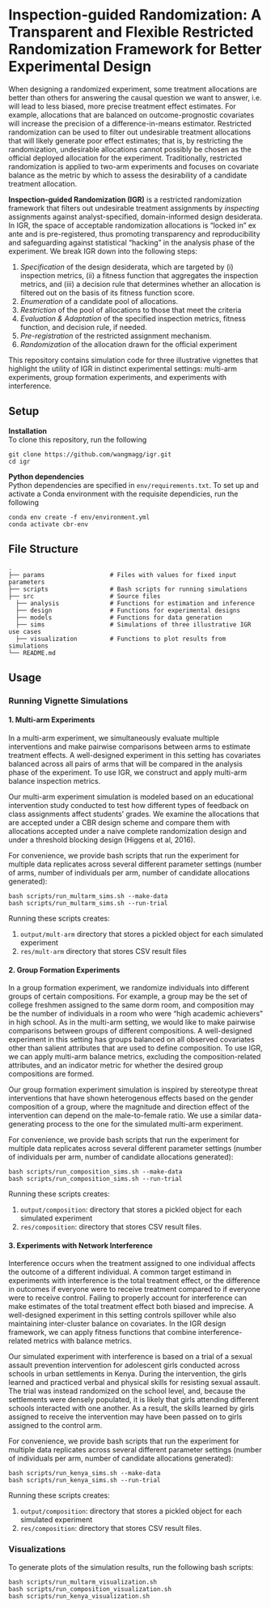 # Inspection-guided Randomization: A Transparent and Flexible Restricted Randomization Framework for Better Experimental Design
When designing a randomized experiment, some treatment allocations are better than others for answering the causal question we want to answer, i.e. will lead to less biased, more precise treatment effect estimates. For example, allocations that are balanced on outcome-prognostic covariates will increase the precision of a difference-in-means estimator. Restricted randomization can be used to filter out undesirable treatment allocations that will likely generate poor effect estimates; that is, by restricting the randomization, undesirable allocations cannot possibly be chosen as the official deployed allocation for the experiment. Traditionally, restricted randomization is applied to two-arm experiments and focuses on covariate balance as the metric by which to assess the desirability of a candidate treatment allocation. 

**Inspection-guided Randomization (IGR)** is a restricted randomization framework that filters out undesirable treatment assignments by _inspecting_ assignments against analyst-specified, domain-informed design desiderata. In IGR, the space of acceptable randomization allocations is “locked in” ex ante and is pre-registered, thus promoting transparency and reproducibility and safeguarding against statistical “hacking” in the analysis phase of the experiment. We break IGR down into the following steps: </br>
  1. _Specification_ of the design desiderata, which are targeted by (i) inspection metrics, (ii) a fitness function that aggregates the inspection metrics, and (iii) a decision rule that determines whether an allocation is filtered out on the basis of its fitness function score. </br>
  2. _Enumeration_ of a candidate pool of allocations. </br>
  3. _Restriction_ of the pool of allocations to those that meet the criteria </br>
  4. _Evaluation & Adaptation_ of the specified inspection metrics, fitness function, and decision rule, if needed. 
  5. _Pre-registration_ of the restricted assignment mechanism. </br>
  6. _Randomization_ of the allocation drawn for the official experiment </br>

This repository contains simulation code for three illustrative vignettes that highlight the utility of IGR in distinct experimental settings: multi-arm experiments, group formation experiments, and experiments with interference.

## Setup
__Installation__ <br />
To clone this repository, run the following <br />
```
git clone https://github.com/wangmagg/igr.git
cd igr
```

__Python dependencies__ <br />
Python dependencies are specified in `env/requirements.txt`. To set up and activate a Conda environment with the requisite dependicies, run the following <br />
```
conda env create -f env/environment.yml
conda activate cbr-env
```

## File Structure
    .
    ├── params                  # Files with values for fixed input parameters
    ├── scripts                 # Bash scripts for running simulations
    ├── src                     # Source files
      ├── analysis              # Functions for estimation and inference
      ├── design                # Functions for experimental designs
      ├── models                # Functions for data generation
      ├── sims                  # Simulations of three illustrative IGR use cases
      ├── visualization         # Functions to plot results from simulations
    └── README.md

## Usage
### Running Vignette Simulations
#### 1. Multi-arm Experiments ####

In a multi-arm experiment, we simultaneously evaluate multiple interventions and make pairwise comparisons between arms to estimate treatment effects. A well-designed experiment in this setting has covariates balanced across all pairs of arms that will be compared in the analysis phase of the experiment. To use IGR, we construct and apply multi-arm balance inspection metrics.

Our multi-arm experiment simulation is modeled based on an educational intervention study conducted to test how different types of feedback on class assignments affect students’ grades. We examine the allocations that are accepted under a CBR design scheme and compare them with allocations accepted under a naive complete randomization design and under a threshold blocking design (Higgens et al, 2016). 

For convenience, we provide bash scripts that run the experiment for multiple data replicates across several different parameter settings (number of arms, number of individuals per arm, number of candidate allocations generated): <br />
```
bash scripts/run_multarm_sims.sh --make-data
bash scripts/run_multarm_sims.sh --run-trial
```

Running these scripts creates: </br>
  1. ```output/mult-arm``` directory that stores a pickled object for each simulated experiment
  2. ```res/mult-arm``` directory that stores CSV result files

#### 2. Group Formation Experiments ####

In a group formation experiment, we randomize individuals into different groups of certain compositions. For example, a group may be the set of college freshmen assigned to the same dorm room, and composition may be the number of individuals in a room who were “high academic achievers” in high school. As in the multi-arm setting, we would like to make pairwise comparisons between groups of different compositions. A well-designed experiment in this setting has groups balanced on all observed covariates other than salient attributes that are used to define composition. To use IGR, we can apply multi-arm balance metrics, excluding the composition-related attributes, and an indicator metric for whether the desired group compositions are formed.

Our group formation experiment simulation is inspired by stereotype threat interventions that have shown heterogenous effects based on the gender composition of a group, where the magnitude and direction effect
of the intervention can depend on the male-to-female ratio. We use a similar data-generating process to the one for the simulated multi-arm experiment.

For convenience, we provide bash scripts that run the experiment for multiple data replicates across several different parameter settings (number of individuals per arm, number of candidate allocations generated): <br />
```
bash scripts/run_composition_sims.sh --make-data
bash scripts/run_composition_sims.sh --run-trial
```

Running these scripts creates: 

1. ```output/composition```: directory that stores a pickled object for each simulated experiment
2. ```res/composition```: directory that stores CSV result files.

#### 3. Experiments with Network Interference #

Interference occurs when the treatment assigned to one individual affects the outcome of a different individual. A common target estimand in experiments with interference is the total treatment effect, or the difference in outcomes if everyone were to receive treatment compared to if everyone were to receive control.  Failing to properly account for interference can make estimates of the total treatment effect both biased and imprecise. A well-designed experiment in this setting controls spillover while also maintaining inter-cluster balance on covariates. In the IGR design framework, we can apply fitness functions that combine interference-related metrics with balance metrics.

Our simulated experiment with interference is based on a trial of a sexual assault prevention intervention for adolescent girls conducted across schools in urban settlements in Kenya. During the intervention, the girls
learned and practiced verbal and physical skills for resisting sexual assault. The trial was instead randomized on the school level, and, because the settlements were densely populated, it is likely that girls attending different schools interacted with one another. As a result, the skills learned by girls assigned to receive the intervention may have been passed on to girls assigned to the control arm.

For convenience, we provide bash scripts that run the experiment for multiple data replicates across several different parameter settings (number of individuals per arm, number of candidate allocations generated): <br />
```
bash scripts/run_kenya_sims.sh --make-data
bash scripts/run_kenya_sims.sh --run-trial
```
Running these scripts creates: 

1. ```output/composition```: directory that stores a pickled object for each simulated experiment
2. ```res/composition```: directory that stores CSV result files.

### Visualizations

To generate plots of the simulation results, run the following bash scripts:
```
bash scripts/run_multarm_visualization.sh
bash scripts/run_composition_visualization.sh
bash scripts/run_kenya_visualization.sh
```


